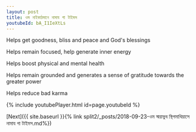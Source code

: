 ```yaml
---
layout: post
title: ওম নাইকাঠমানে নামায গা টাইমস
youtubeId: bA_I1IeXtLs
---
```

 
 
Helps get goodness, bliss and peace and God's blessings
 
Helps remain focused, help generate inner energy 
 
Helps boost physical and mental health 
 
Helps remain grounded and generates a sense of gratitude towards the greater power 
 
Helps reduce bad karma
 
 
 
 


{% include youtubePlayer.html id=page.youtubeId %}
 
[Next]({{ site.baseurl }}{% link  split2/_posts/2018-09-23-ওম স্ময়াভুব স্থিগমাথিয়াসে নামায গা টাইমস.md%})
 
